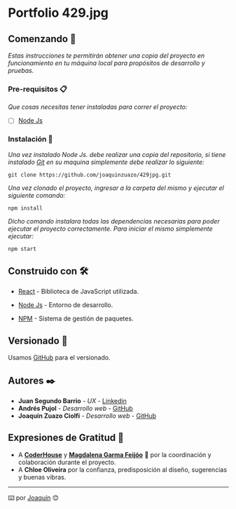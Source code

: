 # Portfolio 429.jpg



## Comenzando 🚀

_Estas instrucciones te permitirán obtener una copia del proyecto en funcionamiento en tu máquina local para propósitos de desarrollo y pruebas._



### Pre-requisitos 📋

_Que cosas necesitas tener instaladas para correr el proyecto:_

- [ ] [Node Js](https://nodejs.org/es/)




### Instalación 🔧

_Una vez instalado Node Js. debe realizar una copia del repositorio, si tiene instalado [Git](https://git-scm.com/) en su maquina simplemente debe realizar lo siguiente:_

```
git clone https://github.com/joaquinzuazo/429jpg.git
```

_Una vez clonado el proyecto, ingresar a la carpeta del mismo y ejecutar el siguiente comando:_

```
npm install
```

_Dicho comando instalara todas las dependencias necesarias para poder ejecutar el proyecto correctamente. Para iniciar el mismo simplemente ejecutar:_

```
npm start
```



## Construido con 🛠️

* [React](https://es.reactjs.org/) - Biblioteca de JavaScript utilizada.

* [Node Js](https://nodejs.org/es/) - Entorno de desarrollo.

* [NPM](https://www.npmjs.com/) - Sistema de gestión de paquetes.

  

## Versionado 📌

Usamos [GitHub](https://github.com/) para el versionado. 



## Autores ✒️

* **Juan Segundo Barrio** - *UX* - [Linkedin](https://www.linkedin.com/in/juansebarrio/)
* **Andrés Pujol** - *Desarrollo web* - [GitHub](https://github.com/andrespujol)
* **Joaquín Zuazo Ciolfi** - *Desarrollo web* - [GitHub](https://github.com/joaquinzuazo)



## Expresiones de Gratitud 🎁

* A **[CoderHouse](https://www.coderhouse.com/)** y **[Magdalena Garma Feijóo](https://www.linkedin.com/in/magdalena-garma-feijoo/)** 📢 por la coordinación y colaboración durante el proyecto.
* A **Chloe Oliveira** por la confianza, predisposición al diseño, sugerencias y buenas vibras. 



---
⌨️ por [Joaquín](https://github.com/joaquinzuazo) 😊